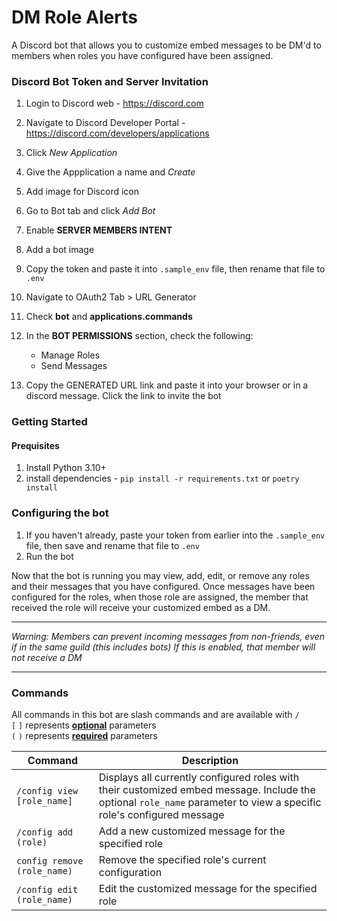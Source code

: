 # DM Role Alerts
A Discord bot that allows you to customize embed messages to be DM'd to members when roles you have configured have been assigned.



 ### Discord Bot Token and Server Invitation

1. Login to Discord web - https://discord.com
2. Navigate to Discord Developer Portal - https://discord.com/developers/applications
3. Click *New Application*
4. Give the Appplication a name and *Create*
5. Add image for Discord icon
6. Go to Bot tab and click *Add Bot*
7. Enable **SERVER MEMBERS INTENT**
8. Add a bot image
9. Copy the token and paste it into `.sample_env` file, then rename that file to `.env`
10. Navigate to OAuth2 Tab > URL Generator
11. Check **bot** and **applications.commands**
12. In the **BOT PERMISSIONS** section, check the following:
    - Manage Roles
    - Send Messages

13. Copy the GENERATED URL link and paste it into your browser or in a discord message. Click the link to invite the bot



### Getting Started

#### Prequisites

1. Install Python 3.10+
2. install dependencies - `pip install -r requirements.txt` or `poetry install`


### Configuring the bot

1. If you haven't already, paste your token from earlier into the `.sample_env` file, then save and rename that file to `.env`
2. Run the bot


Now that the bot is running you may view, add, edit, or remove any roles and their messages that you have configured.  Once messages have been configured for the roles, when those role are assigned, the member that received the role will receive your customized embed as a DM.
___
*Warning: Members can prevent incoming messages from non-friends, even if in the same guild (this includes bots) If this is enabled, that member will not receive a DM*
___
### Commands
All commands in this bot are slash commands and are available with `/`  
`[` `]` represents <u>**optional**</u> parameters  
`(` `)` represents <u>**required**</u> parameters

Command | Description 
--- | --- 
`/config view [role_name]` | Displays all currently configured roles with their customized embed message. Include the optional `role_name` parameter to view a specific role's configured message
`/config add (role)` | Add a new customized message for the specified role
`config remove (role_name)` | Remove the specified role's current configuration
`/config edit (role_name)` | Edit the customized message for the specified role